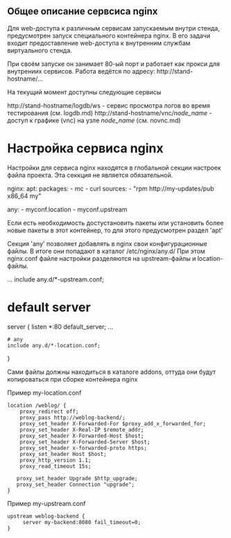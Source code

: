 Общее описание сервсиса nginx
------------------------------
Для web-доступа к различным сервисам запускаемым внутри стенда, предусмотрен
запуск специального контейнера nginx.
В его задачи входит предоставление web-доступа к внутренним службам виртуального стенда.

При своём запуске он занимает 80-ый порт и работает как прокси для внутрениих сервисов.
Работа ведётся по адресу: http://stand-hostname/...

На текущий момент доступны следующие сервисы

http://stand-hostname/logdb/ws         - сервис просмотра логов во время тестирования (см. logdb.md)
http://stand-hostname/vnc/_node_name_  - доступ к графике (vnc) на узле _node_name_  (см. novnc.md)

Настройка сервиса nginx
========================
Настройки для сервиса nginx находятся в глобальной секции настроек файла проекта.
Эта секкция не является обязательной.

nginx:
  apt:
    packages:
      - mc
      - curl
    sources:
      - "rpm http://my-updates/pub x86_64 my"
      
  any:
    - myconf.location
    - myconf.upstream

Если есть необходимость достустановить пакеты или 
установить более новые пакеты в этот контейнер, то для этого предусмотрен раздел 'apt'

Секция 'any' позволяет добавлять в nginx свои конфигурационные файлы. В итоге они попадают в каталог
/etc/nginx/any.d/
При этом nginx.conf файле настройки разделяются на upstream-файлы и location-файлы.

...
include any.d/*-upstream.conf;

# default server
server {
	listen  *:80 default_server;
	...
	
	# any
	include any.d/*-location.conf;
}	

Сами файлы должны находиться в каталоге addons, оттуда они будут копироваться при сборке контейнера nginx

Пример my-location.conf

    location /weblog/ {
        proxy_redirect off;
        proxy_pass http://weblog-backend/;
        proxy_set_header X-Forwarded-For $proxy_add_x_forwarded_for;
        proxy_set_header X-Real-IP $remote_addr;
        proxy_set_header X-Forwarded-Host $host;
        proxy_set_header X-Forwarded-Server $host;
        proxy_set_header x-forwarded-proto https;
        proxy_set_header Host $host;
        proxy_http_version 1.1;
        proxy_read_timeout 15s;

       proxy_set_header Upgrade $http_upgrade;
       proxy_set_header Connection "upgrade";
    }

Пример my-upstream.conf

    upstream weblog-backend {
         server my-backend:8080 fail_timeout=0;
    }
